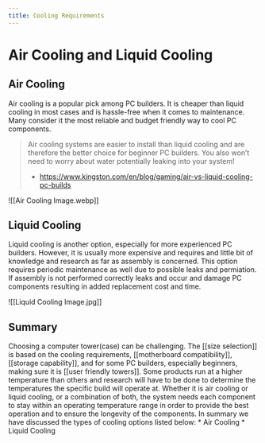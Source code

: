 ```yaml
---
title: Cooling Requirements
---
```

# Air Cooling and Liquid Cooling

## Air Cooling

Air cooling is a popular pick among PC builders. It is cheaper than liquid cooling in most cases and is hassle-free when it comes to maintenance. Many consider it the most reliable and budget friendly  way to cool PC components.
	
> Air cooling systems are easier to install than liquid cooling and are therefore the better choice for beginner PC builders. You also won’t need to worry about water potentially leaking into your system!
> - <https://www.kingston.com/en/blog/gaming/air-vs-liquid-cooling-pc-builds>

![[Air Cooling Image.webp]]

## Liquid Cooling

Liquid cooling is another option, especially for more experienced PC builders. However, it is usually more expensive and requires and little bit of knowledge and research as far as assembly is concerned. This option requires periodic maintenance as well due to possible leaks and permiation. If assembly is not performed correctly leaks and occur and damage PC components resulting in added replacement cost and time.
	
![[Liquid Cooling Image.jpg]]

## Summary

Choosing a computer tower(case) can be challenging. The [[size selection]] is based on the cooling requirements, [[motherboard compatibility]], [[storage capability]], and for some PC builders, especially beginners, making sure it is [[user friendly towers]]. Some products run at a higher temperature than others and research will have to be done to determine the temperatures the specific build will operate at. Whether it is air cooling or liquid cooling, or a combination of both, the system needs each component to stay within an operating temperature range in order to provide the best operation and to ensure the longevity of the components.
	In summary we have discussed the types of cooling options listed below:
	* Air Cooling
	* Liquid Cooling